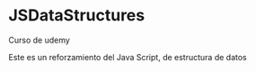 # JSDataStructures
Curso de udemy 

Este es un reforzamiento del Java Script, de estructura de datos

